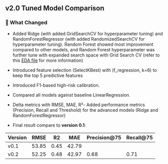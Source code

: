 ## v2.0 Tuned Model Comparison

### 🔄 What Changed

- Added Ridge (with added GridSearchCV for hyperparameter tuning) and RandomForestRegressor (with added RandomizedSearchCV for hyperparameter tuning). Random Forest showed most improvement compared to other models, and Random Forest hyperparameter was further tune with expanded search space with Grid Search CV (refer to this [EDA file](https://github.com/daoquangtung2411/maio_assignment3/blob/main/scripts/EDA.ipynb) for more information)

- Introduced feature selection (SelectKBest) with (f_regression, k=6) to keep the top 5 predictive features

- Introduced F1-based high-risk calibration.

- Compared all models against baseline LinearRegression.

- Delta metrics with RMSE, MAE, R²- Added performance metrics (Precision, Recall and Threshold) for the advanced models (Ridge and RandomForestRegressor)

- Final result compare to **version 0.1**:

| Version  | RMSE | R2 | MAE | Precision@75 | Recall@75
| ------------- | ------------- | ------------- | ------------- |------------- | ------------- |
| v0.1  | 53.85 | 0.45 | 42.79
| v0.2  | 52.25 | 0.48 | 42.97 | 0.68 | 0.71

